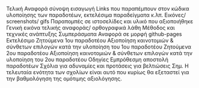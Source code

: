 Τελική Αναφορά
  σύνοψη
  εισαγωγή
  Links που παραπέμπουν στον κώδικα υλοποίησης των παραδοτέων, εκτελέσιμα παραδείγματα κ.λπ.
  Εικόνες/ screenshots/ gifs
  Παραπομπές σε ιστοσελίδες και υλικό που αξιοποιήθηκε
  Γενική εικόνα τελικής αναφοράς/ ορθογραφικά λάθη
  Μέθοδος και τεχνικές ανάπτυξης
  Συμπεράσματα
  Αναφορά σε μορφή github-pages
Εκτελέσιμο
  Ζητούμενα 1ου παραδοτέου
  Αξιοποίηση καινοτομιών & σύνθετων επιλογών κατά την υλοποίηση του 1ου παραδοτέου
  Ζητούμενα 2ου παραδοτέου
  Αξιοποίηση καινοτομιών & σύνθετων επιλογών κατά την υλοποίηση του 2ου παραδοτέου
Οδηγίες
  Εμπρόθεσμη αποστολή παραδοτέων
Σχόλια για αδυναμίες και προτάσεις για βελτιώσεις
Σημ. Η τελευταία ενότητα των σχολίων είναι αυτό που κυρίως θα εξεταστεί για την βαθμολόγηση της ομότιμης αξιολόγησης.
